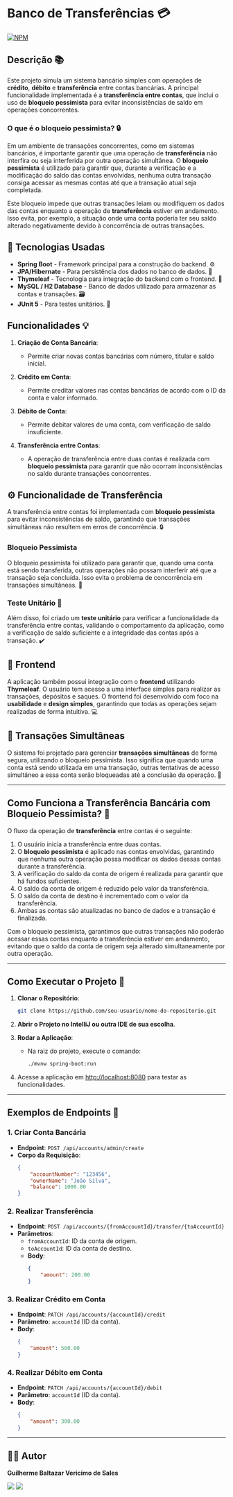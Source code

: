 
# Banco de Transferências 💳
[![NPM](https://img.shields.io/npm/l/react)](https://github.com/GuilhermeSalles/Tomas-BigPizza/blob/main/LICENSE) 

## Descrição 📚

Este projeto simula um sistema bancário simples com operações de **crédito**, **débito** e **transferência** entre contas bancárias. A principal funcionalidade implementada é a **transferência entre contas**, que inclui o uso de **bloqueio pessimista** para evitar inconsistências de saldo em operações concorrentes.

### O que é o bloqueio pessimista? 🔒
Em um ambiente de transações concorrentes, como em sistemas bancários, é importante garantir que uma operação de **transferência** não interfira ou seja interferida por outra operação simultânea. O **bloqueio pessimista** é utilizado para garantir que, durante a verificação e a modificação do saldo das contas envolvidas, nenhuma outra transação consiga acessar as mesmas contas até que a transação atual seja completada.

Este bloqueio impede que outras transações leiam ou modifiquem os dados das contas enquanto a operação de **transferência** estiver em andamento. Isso evita, por exemplo, a situação onde uma conta poderia ter seu saldo alterado negativamente devido à concorrência de outras transações.

## 🚀 Tecnologias Usadas
- **Spring Boot** - Framework principal para a construção do backend. ⚙️
- **JPA/Hibernate** - Para persistência dos dados no banco de dados. 💾
- **Thymeleaf** - Tecnologia para integração do backend com o frontend. 📑
- **MySQL / H2 Database** - Banco de dados utilizado para armazenar as contas e transações. 🗃️
- **JUnit 5** - Para testes unitários. 🧪

## Funcionalidades 💡

1. **Criação de Conta Bancária**:
   - Permite criar novas contas bancárias com número, titular e saldo inicial.

2. **Crédito em Conta**:
   - Permite creditar valores nas contas bancárias de acordo com o ID da conta e valor informado.

3. **Débito de Conta**:
   - Permite debitar valores de uma conta, com verificação de saldo insuficiente.

4. **Transferência entre Contas**:
   - A operação de transferência entre duas contas é realizada com **bloqueio pessimista** para garantir que não ocorram inconsistências no saldo durante transações concorrentes.

## ⚙️ Funcionalidade de Transferência

A transferência entre contas foi implementada com **bloqueio pessimista** para evitar inconsistências de saldo, garantindo que transações simultâneas não resultem em erros de concorrência. 🔒

### Bloqueio Pessimista

O bloqueio pessimista foi utilizado para garantir que, quando uma conta está sendo transferida, outras operações não possam interferir até que a transação seja concluída. Isso evita o problema de concorrência em transações simultâneas. 🚫

### Teste Unitário 🧪

Além disso, foi criado um **teste unitário** para verificar a funcionalidade da transferência entre contas, validando o comportamento da aplicação, como a verificação de saldo suficiente e a integridade das contas após a transação. ✔️

## 📂 Frontend

A aplicação também possui integração com o **frontend** utilizando **Thymeleaf**. O usuário tem acesso a uma interface simples para realizar as transações, depósitos e saques. O frontend foi desenvolvido com foco na **usabilidade** e **design simples**, garantindo que todas as operações sejam realizadas de forma intuitiva. 💻

## 🔄 Transações Simultâneas

O sistema foi projetado para gerenciar **transações simultâneas** de forma segura, utilizando o bloqueio pessimista. Isso significa que quando uma conta está sendo utilizada em uma transação, outras tentativas de acesso simultâneo a essa conta serão bloqueadas até a conclusão da operação. 🔄

---

## Como Funciona a Transferência Bancária com Bloqueio Pessimista? 🤔

O fluxo da operação de **transferência** entre contas é o seguinte:

1. O usuário inicia a transferência entre duas contas.
2. O **bloqueio pessimista** é aplicado nas contas envolvidas, garantindo que nenhuma outra operação possa modificar os dados dessas contas durante a transferência.
3. A verificação do saldo da conta de origem é realizada para garantir que há fundos suficientes.
4. O saldo da conta de origem é reduzido pelo valor da transferência.
5. O saldo da conta de destino é incrementado com o valor da transferência.
6. Ambas as contas são atualizadas no banco de dados e a transação é finalizada.

Com o bloqueio pessimista, garantimos que outras transações não poderão acessar essas contas enquanto a transferência estiver em andamento, evitando que o saldo da conta de origem seja alterado simultaneamente por outra operação.

---

## Como Executar o Projeto 🚀

1. **Clonar o Repositório**:
   ```bash
   git clone https://github.com/seu-usuario/nome-do-repositorio.git
   ```

2. **Abrir o Projeto no IntelliJ ou outra IDE de sua escolha**.

3. **Rodar a Aplicação**:
   - Na raiz do projeto, execute o comando:
     ```bash
     ./mvnw spring-boot:run
     ```

4. Acesse a aplicação em [http://localhost:8080](http://localhost:8080) para testar as funcionalidades.

---

## Exemplos de Endpoints 🔗

### **1. Criar Conta Bancária**
- **Endpoint**: `POST /api/accounts/admin/create`
- **Corpo da Requisição**:
  ```json
  {
      "accountNumber": "123456",
      "ownerName": "João Silva",
      "balance": 1000.00
  }
  ```

### **2. Realizar Transferência**
- **Endpoint**: `POST /api/accounts/{fromAccountId}/transfer/{toAccountId}`
- **Parâmetros**:
  - `fromAccountId`: ID da conta de origem.
  - `toAccountId`: ID da conta de destino.
  - **Body**:
    ```json
    {
        "amount": 200.00
    }
    ```

### **3. Realizar Crédito em Conta**
- **Endpoint**: `PATCH /api/accounts/{accountId}/credit`
- **Parâmetro**: `accountId` (ID da conta).
- **Body**:
  ```json
  {
      "amount": 500.00
  }
  ```

### **4. Realizar Débito em Conta**
- **Endpoint**: `PATCH /api/accounts/{accountId}/debit`
- **Parâmetro**: `accountId` (ID da conta).
- **Body**:
  ```json
  {
      "amount": 300.00
  }
  ```

---


## 👨‍💻 Autor
**Guilherme Baltazar Vericimo de Sales**

<a href="https://www.linkedin.com/in/guilherme-baltazar-0028361a1" target="_blank"><img src="https://img.shields.io/badge/-LinkedIn-%230077B5?style=for-the-badge&logo=linkedin&logoColor=white" target="_blank"></a> 
<a href="https://instagram.com/yguilhermeb" target="_blank"><img src="https://img.shields.io/badge/-Instagram-%23E4405F?style=for-the-badge&logo=instagram&logoColor=white" target="_blank"></a>
